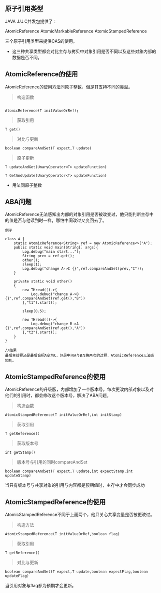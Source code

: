 ## 原子引用类型

JAVA J.U.C并发包提供了：

AtomicReference<T>
AtomicMarkableReference<T>
AtomicStampedReference<T>


三个原子引用类型来提供CAS的使用。

* 这三种共享类型都会对比主存与拷贝中对象引用是否不同以及这些对象内部的数据是否不同。

## AtomicReference的使用

AtomicReference的使用方法同原子整数，但是其支持不同的类型。



> 构造函数

```

AtomicReference(T initValueOrRef);

```

> 获取引用

```
T get()
```

> 对比与更新

```
boolean compareAndSet(T expect,T update)
```

> 原子更新

```
T updateAndGet(UnaryOperator<T> updateFunction)
```

```
T GetAndUpdate(UnaryOperator<T> updateFunction)
```

* 用法同原子整数


## ABA问题

AtomicReference无法感知出内部的对象引用是否被改变过，他只能判断主存中的值是否与他读到时一样，哪怕中间改过又变回去了。

`例子`
```
class A {
    static AtomicReference<String> ref = new AtomicReference<>("A");
    public static void main(String[] args){
        Log.debug("main start...");
        String prev = ref.get();
        other();
        sleep(1);
        Log.debug("change A->C {}",ref.compareAndSet(prev,"C"));
    }
    
    private static void other()
    {
        new THread(()->{
            Log.debug("change A->B {}",ref.compareAndSet(ref.get(),"B"))
        },"t1").start();
        
        sleep(0.5);
        
        new THread(()->{
            Log.debug("change B->A {}",ref.compareAndSet(ref.get(),"A"))
        },"t2").start();
    }
}

//结果
最后主线程还是最后会把A变为C，但是中间A与B互换两次的过程，AtomicReference无法感知到。
```

## AtomicStampedReference的使用

AtomicReference的升级版，内部增加了一个版本号，每次更改内部对象以及对他们的引用时，都会修改这个版本号，解决了ABA问题。


> 构造函数

```
AtomicStampedReference(T initValueOrRef,int initStamp)
```

> 获取引用

```
T getReference()
```

> 获取版本号

```
int getStamp()
```

> 版本号与引用的同时compareAndSet

```
boolean compareAndSet(T expect,T update,int expectStamp,int updateStamp)
```

当只有版本号与共享对象的引用与内容都是预期值时，主存中才会同步成功

## AtomicStampedReference的使用

AtomicStampedReference不同于上面两个，他只关心共享变量是否被更改过。

> 构造方法

```
AtomicStampedReference(T initValueOrRef,boolean flag)
```

> 获取引用

```
T getReference()
```

> 对比与更新

```
boolean compareAndSet(T expect,T update,boolean expectFlag,boolean updateFlag)
```

当引用对象与flag都为预期才会更新。